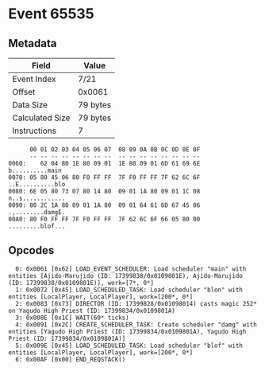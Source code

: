 # Event 65535

## Metadata

| Field           | Value    |
|-----------------|----------|
| Event Index     | 7/21     |
| Offset          | 0x0061   |
| Data Size       | 79 bytes |
| Calculated Size | 79 bytes |
| Instructions    | 7        |

```
      00 01 02 03 04 05 06 07  08 09 0A 0B 0C 0D 0E 0F
      -- -- -- -- -- -- -- --  -- -- -- -- -- -- -- --
0060:    62 04 80 1E 80 09 01  1E 80 09 01 6D 61 69 6E   b..........main
0070: 05 80 45 06 80 F0 FF FF  7F F0 FF FF 7F 62 6C 6F  ..E..........blo
0080: 6E 05 80 73 07 80 14 80  09 01 1A 80 09 01 1C 08  n..s............
0090: 80 2C 1A 80 09 01 1A 80  09 01 64 61 6D 67 45 06  .,........damgE.
00A0: 80 F0 FF FF 7F F0 FF FF  7F 62 6C 6F 66 05 80 00  .........blof...
```

## Opcodes

```
  0: 0x0061 [0x62] LOAD_EVENT_SCHEDULER: Load scheduler "main" with entities [Ajido-Marujido (ID: 17399838/0x0109801E), Ajido-Marujido (ID: 17399838/0x0109801E)], work=[7*, 0*]
  1: 0x0072 [0x45] LOAD_SCHEDULED_TASK: Load scheduler "blon" with entities [LocalPlayer, LocalPlayer], work=[200*, 0*]
  2: 0x0083 [0x73] DIRECTOR (ID: 17399828/0x01098014) casts magic 252* on Yagudo High Priest (ID: 17399834/0x0109801A)
  3: 0x008E [0x1C] WAIT(60* ticks)
  4: 0x0091 [0x2C] CREATE_SCHEDULER_TASK: Create scheduler "damg" with entities [Yagudo High Priest (ID: 17399834/0x0109801A), Yagudo High Priest (ID: 17399834/0x0109801A)]
  5: 0x009E [0x45] LOAD_SCHEDULED_TASK: Load scheduler "blof" with entities [LocalPlayer, LocalPlayer], work=[200*, 0*]
  6: 0x00AF [0x00] END_REQSTACK()
```
